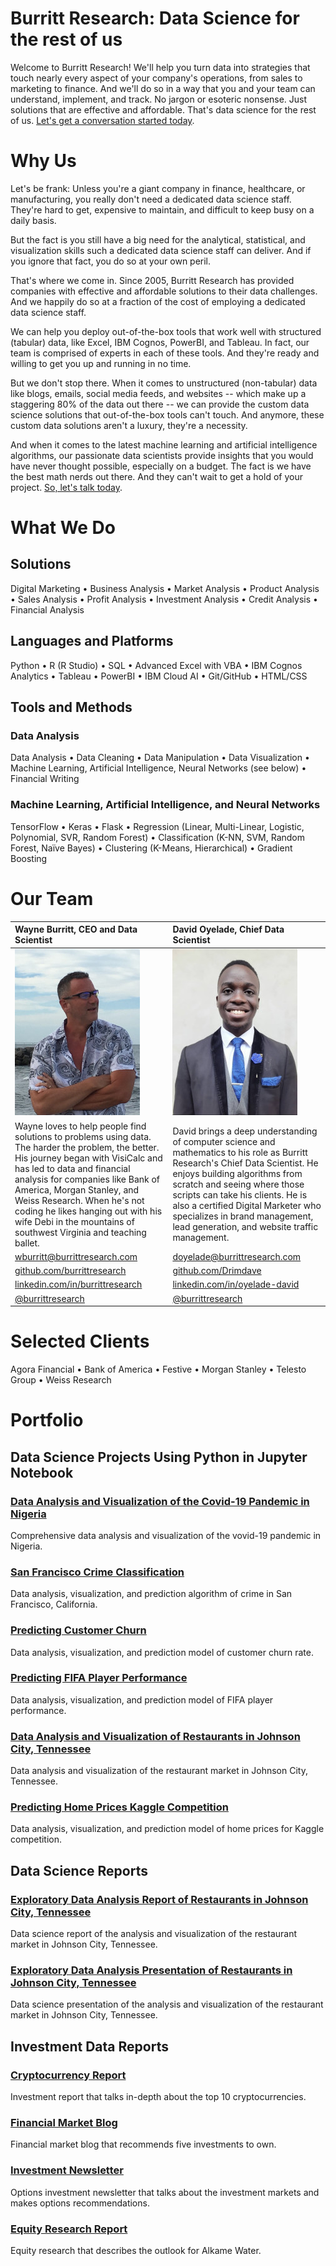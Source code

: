 # Burritt Research: Data Science for the rest of us

Welcome to Burritt Research! We'll help you turn data into strategies that touch nearly every aspect of your company's operations, from sales to marketing to finance. And we'll do so in a way that you and your team can understand, implement, and track. No jargon or esoteric nonsense. Just solutions that are effective and affordable. That's data science for the rest of us. [Let's get a conversation started today](mailto:wburritt@burrittresearch.com?subject=Info).

# Why Us

Let's be frank: Unless you're a giant company in finance, healthcare, or manufacturing, you really don't need a dedicated data science staff. They're hard to get, expensive to maintain, and difficult to keep busy on a daily basis. 

But the fact is you still have a big need for the analytical, statistical, and visualization skills such a dedicated data science staff can deliver. And if you ignore that fact, you do so at your own peril. 

That's where we come in. Since 2005, Burritt Research has provided companies with effective and affordable solutions to their data challenges. And we happily do so at a fraction of the cost of employing a dedicated data science staff.

We can help you deploy out-of-the-box tools that work well with structured (tabular) data, like Excel, IBM Cognos, PowerBI, and Tableau. In fact, our team is comprised of experts in each of these tools. And they're ready and willing to get you up and running in no time.

But we don't stop there. When it comes to unstructured (non-tabular) data like blogs, emails, social media feeds, and websites -- which make up a staggering 80% of the data out there -- we can provide the custom data science solutions that out-of-the-box tools can't touch. And anymore, these custom data solutions aren't a luxury, they're a necessity.

And when it comes to the latest machine learning and artificial intelligence algorithms, our passionate data scientists provide insights that you would have never thought possible, especially on a budget. The fact is we have the best math nerds out there. And they can't wait to get a hold of your project. [So, let's talk today](mailto:wburritt@burrittresearch.com?subject=Info).  

# What We Do

## Solutions

Digital Marketing • Business Analysis • Market Analysis • Product Analysis • Sales Analysis • Profit Analysis • Investment Analysis • Credit Analysis • Financial Analysis

## Languages and Platforms

Python • R (R Studio) • SQL • Advanced Excel with VBA • IBM Cognos Analytics • Tableau • PowerBI • IBM Cloud AI • Git/GitHub • HTML/CSS

## Tools and Methods

### Data Analysis

Data Analysis • Data Cleaning • Data Manipulation • Data Visualization • Machine Learning, Artificial Intelligence, Neural Networks (see below) • Financial Writing

### Machine Learning, Artificial Intelligence, and Neural Networks

TensorFlow • Keras • Flask • Regression (Linear, Multi-Linear, Logistic, Polynomial, SVR, Random Forest) • Classification (K-NN, SVM, Random Forest, Naïve Bayes) • Clustering (K-Means, Hierarchical) • Gradient Boosting

# Our Team

| Wayne Burritt, CEO and Data Scientist | David Oyelade, Chief Data Scientist |
| :--- | :--- |
| <img src="wayne-burritt-pic.jpg"> | <img src="david-oyelade-pic.jpg"> |
| Wayne loves to help people find solutions to problems using data. The harder the problem, the better. His journey began with VisiCalc and has led to data and financial analysis for companies like Bank of America, Morgan Stanley, and Weiss Research. When he's not coding he likes hanging out with his wife Debi in the mountains of southwest Virginia and teaching ballet. | David brings a deep understanding of computer science and mathematics to his role as Burritt Research's Chief Data Scientist. He enjoys building algorithms from scratch and seeing where those scripts can take his clients. He is also a certified Digital Marketer who specializes in brand management, lead generation, and website traffic management. |
| [wburritt@burrittresearch.com](mailto:wburritt@burrittresearch.com?subject=Info) | [doyelade@burrittresearch.com](mailto:doyelade@burrittresearch.com?subject=Info) | 
| [github.com/burrittresearch](https://github.com/burrittresearch 'Burritt Research GitHub') | [github.com/Drimdave](https://github.com/Drimdave 'David Oyelade GitHub') |
| [linkedin.com/in/burrittresearch](https://www.linkedin.com/in/burrittresearch 'Burritt Research LinkedIn') | [linkedin.com/in/oyelade-david](https://www.linkedin.com/in/oyelade-david 'David Oyelade LinkedIn') |
| [@burrittresearch](https://twitter.com/burrittresearch/ 'Burritt Research Twitter') | [@burrittresearch](https://twitter.com/burrittresearch/ 'Burritt Research Twitter') |


# Selected Clients

Agora Financial • Bank of America • Festive • Morgan Stanley • Telesto Group • Weiss Research  

# Portfolio


## Data Science Projects Using Python in Jupyter Notebook

### [Data Analysis and Visualization of the Covid-19 Pandemic in Nigeria](https://github.com/Drimdave/Covid-19-Data-Analysis-and-Visualization 'Data Analysis and Visualization of the Covid-19 Pandemic in Nigeria')

Comprehensive data analysis and visualization of the vovid-19 pandemic in Nigeria.

### [San Francisco Crime Classification](https://github.com/Drimdave/The-San-Francisco-Crime-Classification 'San Francisco Crime Classification')

Data analysis, visualization, and prediction algorithm of crime in San Francisco, California.

### [Predicting Customer Churn](https://github.com/Drimdave/Predicting-Customers-Churn 'Predicting Customer Churn')

Data analysis, visualization, and prediction model of customer churn rate.

### [Predicting FIFA Player Performance](https://github.com/Drimdave/FIFA-19-DATA-ANALYSIS-VISUALISATION-AND-PREDICTION 'Predicting FIFA Player Performance')

Data analysis, visualization, and prediction model of FIFA player performance.

### [Data Analysis and Visualization of Restaurants in Johnson City, Tennessee](https://github.com/burrittresearch/restaurants-johnson-city 'Data Analysis and Visualization of Restaurants in Johnson City, Tennessee')

Data analysis and visualization of the restaurant market in Johnson City, Tennessee.

### [Predicting Home Prices Kaggle Competition](https://github.com/burrittresearch/kaggle-competition-predict-house-prices 'Predicting Home Prices Kaggle Competition')

Data analysis, visualization, and prediction model of home prices for Kaggle competition.


## Data Science Reports

### [Exploratory Data Analysis Report of Restaurants in Johnson City, Tennessee](https://burrittresearch.com/wayne-burritt-restaurants-jc-report.pdf 'Exploratory Data Analysis Report')

Data science report of the analysis and visualization of the restaurant market in Johnson City, Tennessee.

### [Exploratory Data Analysis Presentation of Restaurants in Johnson City, Tennessee](https://burrittresearch.com/wayne-burritt-restaurants-jc-presentation.pdf 'Exploratory Data Analysis Presentation')

Data science presentation of the analysis and visualization of the restaurant market in Johnson City, Tennessee.

## Investment Data Reports

### [Cryptocurrency Report](https://burrittresearch.com/wayne-burritt-research-cryptocurrencies.pdf 'Cryptocurrency Report')

Investment report that talks in-depth about the top 10 cryptocurrencies.

### [Financial Market Blog](https://burrittresearch.com/wayne-burritt-blog-insights.pdf 'Financial Market Blog')

Financial market blog that recommends five investments to own.

### [Investment Newsletter](https://burrittresearch.com/wayne-burritt-newsletter-agora-emo.pdf 'Investment Newsletter')

Options investment newsletter that talks about the investment markets and makes options recommendations.

### [Equity Research Report](https://burrittresearch.com/wayne-burritt-research-alkame.pdf 'Equity Research Report')

Equity research that describes the outlook for Alkame Water.








